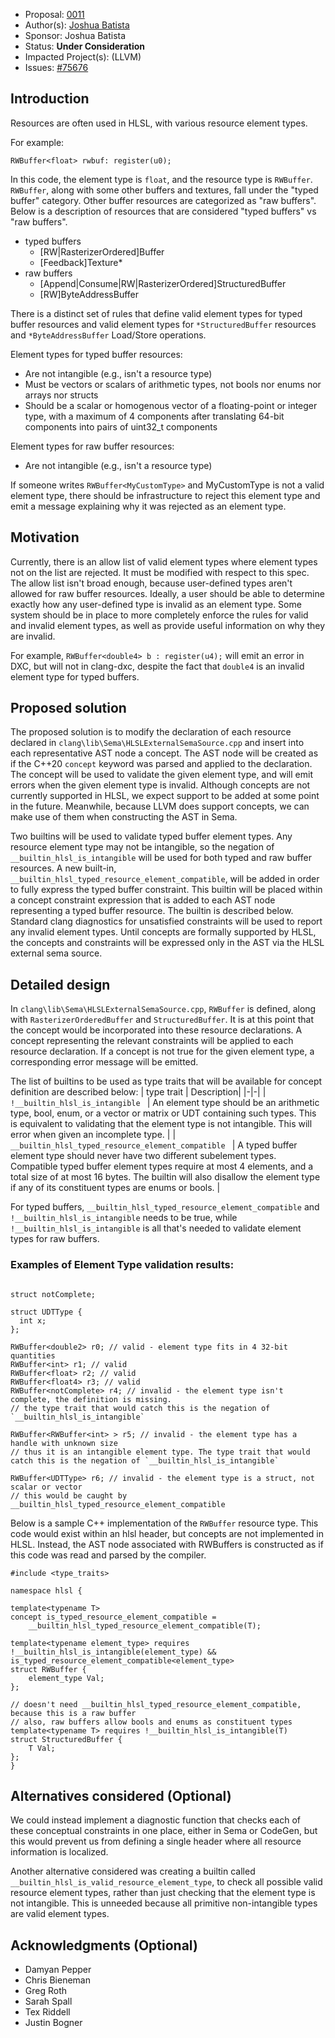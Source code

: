 * Proposal: [0011](0011-resource-element-type-validation.md)
* Author(s): [Joshua Batista](https://github.com/bob80905)
* Sponsor: Joshua Batista
* Status: **Under Consideration**
* Impacted Project(s): (LLVM)
* Issues: [#75676](https://github.com/llvm/llvm-project/issues/75676)

## Introduction
Resources are often used in HLSL, with various resource element types.

For example:
```
RWBuffer<float> rwbuf: register(u0);
```
In this code, the element type is `float`, and the resource type is `RWBuffer`.
`RWBuffer`, along with some other buffers and textures, fall under the "typed buffer"
category. Other buffer resources are categorized as "raw buffers". 
Below is a description of resources that are considered "typed buffers" vs "raw buffers".
* typed buffers
  * [RW|RasterizerOrdered]Buffer
  * [Feedback]Texture*
* raw buffers
  * [Append|Consume|RW|RasterizerOrdered]StructuredBuffer
  * [RW]ByteAddressBuffer

There is a distinct set of rules that define valid element types for typed buffer resources
and valid element types for `*StructuredBuffer` resources and `*ByteAddressBuffer` Load/Store operations.

Element types for typed buffer resources:
* Are not intangible (e.g., isn't a resource type)
* Must be vectors or scalars of arithmetic types, not bools nor enums nor arrays nor structs
* Should be a scalar or homogenous vector of a floating-point or integer type, with a maximum of 4 components after translating 64-bit components into pairs of uint32_t components

Element types for raw buffer resources:
* Are not intangible (e.g., isn't a resource type)

If someone writes `RWBuffer<MyCustomType>` and MyCustomType is not a valid element type, 
there should be infrastructure to reject this element type and emit a message explaining 
why it was rejected as an element type.

## Motivation
Currently, there is an allow list of valid element types where element types not on the list
are rejected. It must be modified with respect to this spec. The allow list isn't
broad enough, because user-defined types aren't allowed for raw buffer resources.
Ideally, a user should be able to determine exactly how any user-defined type is invalid 
as an element type. Some system should be in place to more completely enforce the rules for 
valid and invalid element types, as well as provide useful information on why they are invalid.

For example, `RWBuffer<double4> b : register(u4);` will emit an error in DXC, but will not in 
clang-dxc, despite the fact that `double4` is an invalid element type for typed buffers.

## Proposed solution

The proposed solution is to modify the declaration of each resource declared in 
`clang\lib\Sema\HLSLExternalSemaSource.cpp` and insert into each representative
AST node a concept. The AST node will be created as if the C++20 `concept` keyword
was parsed and applied to the declaration. The concept will be used to validate the
given element type, and will emit errors when the given element type is invalid. 
Although concepts are not currently supported in HLSL, we expect support to be 
added at some point in the future. Meanwhile, because LLVM does support concepts, 
we can make use of them when constructing the AST in Sema.

Two builtins will be used to validate typed buffer element types. Any resource 
element type may not be intangible, so the negation of `__builtin_hlsl_is_intangible`
will be used for both typed and raw buffer resources.
A new built-in, `__builtin_hlsl_typed_resource_element_compatible`, will be added in order
to fully express the typed buffer constraint. This builtin will be placed within a
concept constraint expression that is added to each AST node representing a typed
buffer resource. The builtin is described below. Standard clang diagnostics for
unsatisfied constraints will be used to report any invalid element types. Until 
concepts are formally supported by HLSL, the concepts and constraints will be 
expressed only in the AST via the HLSL external sema source.

## Detailed design

In `clang\lib\Sema\HLSLExternalSemaSource.cpp`, `RWBuffer` is defined, along with 
`RasterizerOrderedBuffer` and `StructuredBuffer`. It is at this point that the 
concept would be incorporated into these resource declarations. A concept representing
the relevant constraints will be applied to each resource declaration. If a concept
is not true for the given element type, a corresponding error message will be emitted.

The list of builtins to be used as type traits that will be available for
concept definition are described below:
| type trait | Description|
|-|-|
| `!__builtin_hlsl_is_intangible ` | An element type should be an arithmetic type, bool, enum, or a vector or matrix or UDT containing such types. This is equivalent to validating that the element type is not intangible. This will error when given an incomplete type. |
| `__builtin_hlsl_typed_resource_element_compatible ` | A typed buffer element type should never have two different subelement types. Compatible typed buffer element types require at most 4 elements, and a total size of at most 16 bytes. The builtin will also disallow the element type if any of its constituent types are enums or bools. |

For typed buffers, `__builtin_hlsl_typed_resource_element_compatible` and 
`!__builtin_hlsl_is_intangible` needs to be true, while `!__builtin_hlsl_is_intangible` is all
that's needed to validate element types for raw buffers. 

### Examples of Element Type validation results:
```

struct notComplete;

struct UDTType {
  int x;
};

RWBuffer<double2> r0; // valid - element type fits in 4 32-bit quantities
RWBuffer<int> r1; // valid
RWBuffer<float> r2; // valid
RWBuffer<float4> r3; // valid
RWBuffer<notComplete> r4; // invalid - the element type isn't complete, the definition is missing. 
// the type trait that would catch this is the negation of `__builtin_hlsl_is_intangible`

RWBuffer<RWBuffer<int> > r5; // invalid - the element type has a handle with unknown size
// thus it is an intangible element type. The type trait that would catch this is the negation of `__builtin_hlsl_is_intangible`

RWBuffer<UDTType> r6; // invalid - the element type is a struct, not scalar or vector
// this would be caught by __builtin_hlsl_typed_resource_element_compatible
```

Below is a sample C++ implementation of the `RWBuffer` resource type.
This code would exist within an hlsl header, but concepts are not implemented in HLSL. Instead, the AST node
associated with RWBuffers is constructed as if this code was read and parsed by the compiler.
```
#include <type_traits>

namespace hlsl {

template<typename T>
concept is_typed_resource_element_compatible = 
    __builtin_hlsl_typed_resource_element_compatible(T);

template<typename element_type> requires !__builtin_hlsl_is_intangible(element_type) && is_typed_resource_element_compatible<element_type>
struct RWBuffer {
    element_type Val;
};

// doesn't need __builtin_hlsl_typed_resource_element_compatible, because this is a raw buffer
// also, raw buffers allow bools and enums as constituent types
template<typename T> requires !__builtin_hlsl_is_intangible(T)
struct StructuredBuffer {
    T Val;
};
}

```

## Alternatives considered (Optional)
We could instead implement a diagnostic function that checks each of these conceptual constraints in
one place, either in Sema or CodeGen, but this would prevent us from defining a single header where 
all resource information is localized.

Another alternative considered was creating a builtin called `__builtin_hlsl_is_valid_resource_element_type`, to
check all possible valid resource element types, rather than just checking that the element type is not intangible.
This is unneeded because all primitive non-intangible types are valid element types.

## Acknowledgments (Optional)
* Damyan Pepper
* Chris Bieneman
* Greg Roth
* Sarah Spall
* Tex Riddell
* Justin Bogner
<!-- {% endraw %} -->
